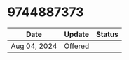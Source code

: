 # 9744887373

| Date         | Update  | Status |
| ------------ | ------- | ------ |
| Aug 04, 2024 | Offered |        |
